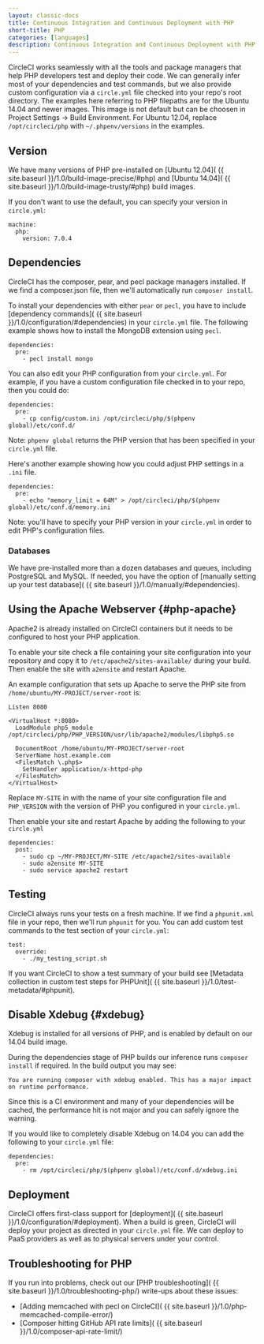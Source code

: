 ```yaml
---
layout: classic-docs
title: Continuous Integration and Continuous Deployment with PHP
short-title: PHP
categories: [languages]
description: Continuous Integration and Continuous Deployment with PHP
---
```


CircleCI works seamlessly with all the tools and package managers that 
help PHP developers test and deploy their code. We can generally infer
most of your dependencies and test commands, but we also provide custom
configuration via a `circle.yml` file checked into your repo's root directory. 
The examples here referring to PHP filepaths are for the Ubuntu 14.04 and newer 
images. This image is not default but can be choosen in Project Settings -> 
Build Environment. For Ubuntu 12.04, replace `/opt/circleci/php` with 
`~/.phpenv/versions` in the examples.

## Version

We have many versions of PHP pre-installed on [Ubuntu 12.04]( {{ site.baseurl }}/1.0/build-image-precise/#php) and [Ubuntu 14.04]( {{ site.baseurl }}/1.0/build-image-trusty/#php) build images.

If you don't want to use the default, you can specify your version in `circle.yml`:

```
machine:
  php:
    version: 7.0.4
```

## Dependencies

CircleCI has the composer, pear, and pecl package managers installed.
If we find a composer.json file, then we'll automatically run `composer install`.

To install your dependencies with either `pear` or `pecl`,
you have to include [dependency commands]( {{ site.baseurl }}/1.0/configuration/#dependencies)
in your `circle.yml` file.
The following example shows how to install the MongoDB extension using `pecl`.

```
dependencies:
  pre:
    - pecl install mongo
```

You can also edit your PHP configuration from your `circle.yml`. For example, if you have a custom configuration file checked in to your repo, then you could do:

```
dependencies:
  pre:
    - cp config/custom.ini /opt/circleci/php/$(phpenv global)/etc/conf.d/
```

<span class='label label-info'>Note:</span>
`phpenv global` returns the PHP version that has been
specified in your `circle.yml` file.

Here's another example showing how you could adjust PHP settings in
a `.ini` file.

```
dependencies:
  pre:
    - echo "memory_limit = 64M" > /opt/circleci/php/$(phpenv global)/etc/conf.d/memory.ini
```

<span class='label label-info'>Note:</span>
you'll have to specify your PHP version in your `circle.yml` in order to edit PHP's configuration files.

### Databases

We have pre-installed more than a dozen databases and queues,
including PostgreSQL and MySQL. If needed, you have the option of
[manually setting up your test database]( {{ site.baseurl }}/1.0/manually/#dependencies).

## Using the Apache Webserver {#php-apache}

Apache2 is already installed on CircleCI containers but it needs to be
configured to host your PHP application.

To enable your site check a file containing your site configuration into your
repository and copy it to `/etc/apache2/sites-available/` during
your build.
Then enable the site with `a2ensite` and restart Apache.

An example configuration that sets up Apache to serve the PHP site from
`/home/ubuntu/MY-PROJECT/server-root` is:

```
Listen 8080

<VirtualHost *:8080>
  LoadModule php5_module /opt/circleci/php/PHP_VERSION/usr/lib/apache2/modules/libphp5.so 

  DocumentRoot /home/ubuntu/MY-PROJECT/server-root
  ServerName host.example.com
  <FilesMatch \.php$>
    SetHandler application/x-httpd-php
  </FilesMatch>
</VirtualHost>
```

Replace `MY-SITE` in with the name of your site configuration
file and `PHP_VERSION` with the version of PHP you configured
in your `circle.yml`.

Then enable your site and restart Apache by adding the following to your `circle.yml`

```
dependencies:
  post:
    - sudo cp ~/MY-PROJECT/MY-SITE /etc/apache2/sites-available
    - sudo a2ensite MY-SITE
    - sudo service apache2 restart
```

## Testing

CircleCI always runs your tests on a fresh machine. If we find a `phpunit.xml` file in your repo, then we'll run `phpunit` for you. You can add custom test commands to the test section of your `circle.yml`:

```
test:
  override:
    - ./my_testing_script.sh
```

If you want CircleCI to show a test summary of your build see
[Metadata collection in custom test steps for PHPUnit]( {{ site.baseurl }}/1.0/test-metadata/#phpunit).

## Disable Xdebug {#xdebug}

Xdebug is installed for all versions of PHP, and is enabled by default on our 14.04 build image.

During the dependencies stage of PHP builds our inference runs `composer install` if required. In the build output you may see:

```
You are running composer with xdebug enabled. This has a major impact on runtime performance.
```

Since this is a CI environment and many of your dependencies will be cached, the performance hit is not major and you can safely ignore the warning.

If you would like to completely disable Xdebug on 14.04 you can add the following to your `circle.yml` file:

```
dependencies:
  pre:
    - rm /opt/circleci/php/$(phpenv global)/etc/conf.d/xdebug.ini
```

## Deployment

CircleCI offers first-class support for [deployment]( {{ site.baseurl }}/1.0/configuration/#deployment).
When a build is green, CircleCI will deploy your project as directed
in your `circle.yml` file. We can deploy to PaaS providers as well as to
physical servers under your control.

## Troubleshooting for PHP

If you run into problems, check out our [PHP troubleshooting]( {{ site.baseurl }}/1.0/troubleshooting-php/)
write-ups about these issues:

*   [Adding memcached with pecl on CircleCI]( {{ site.baseurl }}/1.0/php-memcached-compile-error/)
*   [Composer hitting GitHub API rate limits]( {{ site.baseurl }}/1.0/composer-api-rate-limit/)

